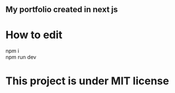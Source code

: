 ## My portfolio created in next js
# How to edit
npm i <br/>
npm run dev
# This project is under MIT license